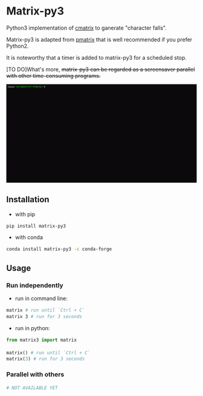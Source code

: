 # Matrix-py3

Python3 implementation of [cmatrix](https://github.com/abishekvashok/cmatrix) to ganerate "character falls". 

Matrix-py3 is adapted from [pmatrix](https://github.com/joechrisellis/pmatrix) that is well recommended if you prefer Python2.

It is noteworthy that a timer is added to matrix-py3 for a scheduled stop. 

[TO DO]What's more, ~~matrix-py3 can be regarded as a screensaver parallel with other time-consuming programs.~~

![screenshot](https://github.com/chunribu/matrix-py3/raw/main/src/matrix.gif)

## Installation

+ with pip

```bash
pip install matrix-py3
```

+ with conda

```bash
conda install matrix-py3 -c conda-forge
```

## Usage

### Run independently

+ run in command line:

```bash
matrix # run until `Ctrl + C`
matrix 3 # run for 3 seconds
```
+ run in python:

```python
from matrix3 import matrix

matrix() # run until `Ctrl + C`
matrix(3) # run for 3 seconds
```
### Parallel with others

```bash
# NOT AVAILABLE YET
```
